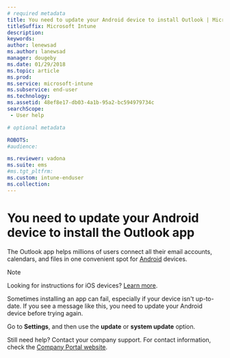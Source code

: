 ```yaml
---
# required metadata
title: You need to update your Android device to install Outlook | Microsoft Docs
titleSuffix: Microsoft Intune
description:
keywords:
author: lenewsad
ms.author: lanewsad
manager: dougeby
ms.date: 01/29/2018
ms.topic: article
ms.prod:
ms.service: microsoft-intune
ms.subservice: end-user
ms.technology:
ms.assetid: 48ef8e17-db03-4a1b-95a2-bc594979734c
searchScope:
 - User help

# optional metadata

ROBOTS:  
#audience:

ms.reviewer: vadona
ms.suite: ems
#ms.tgt_pltfrm:
ms.custom: intune-enduser
ms.collection: 
---
```


# You need to update your Android device to install the Outlook app

The Outlook app helps millions of users connect all their email accounts, calendars, and files in one convenient spot for [Android](https://play.google.com/store/apps/details?id=com.microsoft.office.outlook) devices.

>[!NOTE]
> Looking for instructions for iOS devices? [Learn more](update-device-outlook-ios.md).

Sometimes installing an app can fail, especially if your device isn't up-to-date. If you see a message like this, you need to update your Android device before trying again.

Go to **Settings**, and then use the **update** or **system update** option.

Still need help? Contact your company support. For contact information, check the [Company Portal website](https://go.microsoft.com/fwlink/?linkid=2010980).
